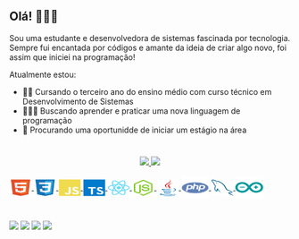 ## Olá! 🙋🏻‍♀️

Sou uma estudante e desenvolvedora de sistemas fascinada por tecnologia. Sempre fui encantada por códigos e amante da ideia de criar algo novo, foi assim que iniciei na programação!

Atualmente estou:

- ✍🏻 Cursando o terceiro ano do ensino médio com curso técnico em Desenvolvimento de Sistemas
- 👩🏻‍💻 Buscando aprender e praticar uma nova linguagem de programação
- 💼 Procurando uma oportunidde de iniciar um estágio na área

#

<div align="center">
  <a href="https://github.com/Bianca-Alves">
  <img height="180em" src="https://github-readme-stats.vercel.app/api?username=Bianca-Alves&show_icons=true&theme=radical&include_all_commits=true&count_private=true"/>
  <img height="180em" src="https://github-readme-stats.vercel.app/api/top-langs/?username=Bianca-Alves&layout=compact&langs_count=10&theme=radical"/>
</div>

<div style="display: inline_block"><br>
  <img align="center" alt="HTML" height="30" width="40" src="https://github.com/devicons/devicon/blob/master/icons/html5/html5-original.svg">
  <img align="center" alt="CSS" height="30" width="40" src="https://github.com/devicons/devicon/blob/master/icons/css3/css3-original.svg">
  <img align="center" alt="JS" height="30" width="40" src="https://github.com/devicons/devicon/blob/master/icons/javascript/javascript-plain.svg">
  <img align="center" alt="TS" height="30" width="40" src="https://github.com/devicons/devicon/blob/master/icons/typescript/typescript-plain.svg">
  <img align="center" alt="React" height="30" width="40" src="https://github.com/devicons/devicon/blob/master/icons/react/react-original.svg">
  <img align="center" alt="NodeJS" height="30" width="40" src="https://github.com/devicons/devicon/blob/master/icons/nodejs/nodejs-original.svg">
  <img align="center" alt="Java" height="30" width="40" src="https://github.com/devicons/devicon/blob/master/icons/java/java-original.svg">
  <img align="center" alt="PHP" height="40" width="50" src="https://github.com/devicons/devicon/blob/master/icons/php/php-plain.svg">
  <img align="center" alt="MySQL" height="30" width="40" src="https://github.com/devicons/devicon/blob/master/icons/mysql/mysql-plain.svg">
  <img align="center" alt="Arduíno" height="40" width="50" src="https://github.com/devicons/devicon/blob/master/icons/arduino/arduino-original.svg">
</div>

#

<div>
  <a href="https://www.facebook.com/bianca.alves.14661/" target="_blank"><img src="https://img.shields.io/badge/Bianca Alves-1877F2?style=for-the-badge&logo=facebook&logoColor=white"></a>
  <a href="https://www.instagram.com/bianca0alves/" target="_blank"><img src="https://img.shields.io/badge/bianca0alves-E4405F?style=for-the-badge&logo=instagram&logoColor=white" target="_blank"></a>
  <a href="https://www.linkedin.com/in/bianca-santos-alves-475865230/" target="_blank"><img src="https://img.shields.io/badge/Bianca Santos Alves-0077B5?style=for-the-badge&logo=linkedin&logoColor=white" target="_blank"></a>
  <a href="mailto:biasantosalves04@gmail.com" target="_blank"><img src="https://img.shields.io/badge/biasantosalves04@gmail.com-D14836?style=for-the-badge&logo=gmail&logoColor=white" target="_blank"></a>
</div>
